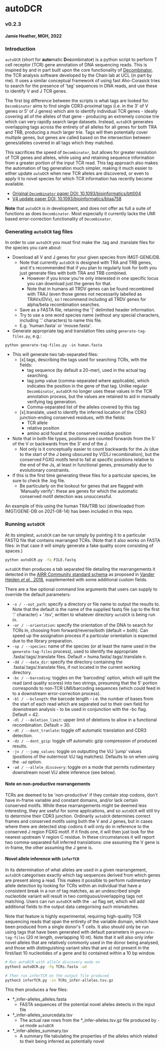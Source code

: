 # autoDCR

### v0.2.3
#### Jamie Heather, MGH, 2022

### Introduction

`autoDCR` (short for **auto**matic **D**e**c**ombinato**r**) is a python script to perform T cell receptor (TCR) gene annotation of DNA sequencing reads. This is inspired by and in part built upon the core functionality of [Decombinator](https://github.com/innate2adaptive/Decombinator), the TCR analysis software developed by the Chain lab at UCL (in part by me). It uses a similar conceptual framework of using fast Aho-Corasick tries to search for the presence of 'tag' sequences in DNA reads, and use these to identify V and J TCR genes. 

The first big difference between the scripts is what tags are looked for. `Decombinator` aims to find single CDR3-proximal tags (i.e. in the 3' of V genes or 5' of J genes) which aim to identify individual TCR genes - ideally covering all of the alleles of that gene - producing an extremely concise trie which can very rapidly search large datasets. Instead, `autoDCR` generates overlapping tags across the entirety of all alleles for all genes for both TRA and TRB, producing a much larger trie. Tags will then potentially cover multiple genes, but genes are called based on the intersection between genes/alleles covered in all tags which they matched. 

This sacrifices the speed of `Decombinator`, but allows for greater resolution of TCR genes and alleles, while using and retaining sequence information from a greater portion of the input TCR read. This tag approach also makes the automation of tag generation much simpler, making it much easier to either update `autoDCR` when new TCR alleles are discovered, or even to apply it to novel species for which TCR information has recently become available.

  * [Original `Decombinator` paper DOI: 10.1093/bioinformatics/btt004](https://doi.org/10.1093/bioinformatics/btt004)
  * [V4 update paper DOI: 10.1093/bioinformatics/btaa758](https://doi.org/10.1093/bioinformatics/btaa758)

**Note** that `autoDCR` is in development, and does not offer as full a suite of functions as does `Decombinator`. Most especially it currently lacks the UMI based error-correction functionality of `Decombinator`.

### Generating `autoDCR` tag files

In order to use `autoDCR` you must first make the .tag and .translate files for the species you care about:

* Download all V and J genes for your given species from IMGT-GENE/DB.
    * Note that currently `autoDCR` is designed with TRA and TRB genes, and it's recommended that if you plan to regularly look for both you just generate files with both TRA and TRB combined. 
      * However if you know you're only interested in one specific locus you can download just the genes for that.
      * Note that in humans all TRDV genes can be found recombined with TRAJ (even those genes not necessarily labelled as TRAVx/DVx), so I recommend including all TRDV genes for alpha/beta recombination searches.
    * Save as a FASTA file, retaining the '|' delimited header information.
    * Try to use a one word species name (without any special characters, including '.' characters) to name this file.
    * E.g. 'human.fasta' or 'mouse.fasta'.
* Generate appropriate tag and translation files using `generate-tag-files.py`, e.g.:
```
python generate-tag-files.py -in human.fasta
```
* This will generate two tab-separated files:
  * \[x\].tags, describing the tags used for searching TCRs, with the fields:
    * tag sequence (by default a 20-mer), used in the actual tag searching.
    * tag jump value (comma-separated where applicable), which indicates the position in the gene of that tag. Unlike regular `Decombinator`, `autoDCR` no longer uses these values in the TCR annotation process, but the values are retained to aid in manually verifying tag generation.
    * Comma-separated list of the alleles covered by this tag
  * \[x\].translate, used to identify the inferred location of the CDR3 junction-ending conserved residues, with the fields:
    * TCR allele
    * relative position
    * amino acid found at the conserved residue position
* Note that in both file types, positions are counted forwards from the 5' of the V or backwards from the 3' end of the J.
  * Not only is it conceptually easier to count backwards for the Js (due to the start of the J being obscured by V(D)J recombination), but the conserved FGXG motifs tend to fall at specific positions relative to the end of the Js, at least in functional genes, presumably due to evolutionary constraints. 
* If this is the first time generating these files for a particular species, be sure to check the .log file.
    * Be particularly on the lookout for genes that are flagged with 'Manually verify': these are genes for which the automatic conserved motif detection was unsuccessful.

An example of this using the human TRA/TRB loci (downloaded from IMGT/GENE-DB on 2021-08-14) has been included in this repo.

### Running `autoDCR`

At its simplest, `autoDCR` can be run simply by pointing it to a particular FASTQ file that contains rearranged TCRs. (Note that it also works on FASTA files: in that case it will simply generate a fake quality score consisting of spaces.)

```bash
python autoDCR.py -fq FILE.fastq
```

`autoDCR` then produces a tab separated file detailing the rearrangements it detected in the [AIRR Community standard schema](https://docs.airr-community.org) as proposed in [Vander Heiden *et al.*, 2018](https://doi.org/10.3389/fimmu.2018.02206), supplemented with some additional custom fields. 

There are a few optional command line arguments that users can supply to override the default parameters:

* `-o / --out_path`: specify a directory or file name to output the results to. Note that the default is the name of the supplied fastq file (up to the first '.' character) + '.tsv', written to whatever directory `autoDCR` is being run in.
* `-or / --orientation`: specify the orientation of the DNA to search for TCRs in, choosing from forward/reverse/both (default = both). Can speed up the assignation process if a particular orientation is expected due to the library preparation.
* `-sp / --species`: name of the species (or at least the name used in the `generate-tag-files` process), used to identify the appropriate .fasta/.tags/.translate files. Default = huma.fasta/.tags/.translate n.
* `-dd / --data_dir`: specify the directory containing the .fasta/.tags/.translate files, if not located in the current working directory.
* `-bc / --barcoding`: toggles on the 'barcoding' option, which will split the read (and quality scores) into two strings, presuming that the 5' portion corresponds to non-TCR UMI/barcoding sequences (which could feed in to a downstream error-correction process).
* `-bl / --bclength`: the barcode length - i.e. the number of bases from the start of each read which are separated out to their own field for downstream analysis - to be used in conjunction with the -bc flag. Default = 42.
* `-dl / --deletion_limit`: upper limit of deletions to allow in a functional recombination. Default = 30.
* `-dt / --dont_tranlate`: toggle off automatic translation and CDR3 detection.
* `-dz / --dont_gzip`: toggle off automatic gzip compression of produced results.
* `-jv / --jump_values`: toggle on outputting the V/J 'jump' values (positions of the outermost V/J tag matches). Defaults to on when using the `-ad` option.
* `-ad / --allele_discovery`: toggle on a mode that permits rudimentary downstream novel V/J allele inference (see below).

#### Note on non-productive rearrangements

TCRs are deemed to be 'non-productive' if they contain stop codons, don't have in-frame variable and constant domains, and/or lack certain conserved motifs. While these rearrangements might be deemed less interesting, they are useful for some applications, and so `autoDCR` will still try to determine their CDR3 junction. Ordinarily `autoDCR` determines correct frames and conserved motifs using both the V and J genes, but in cases where there are detected stop codons it will only do in reference to the conserved J region FGXG motif. If it finds one, it will then just look for the nearest upstream V region C residue. In these circumstances it will report two comma-separated full inferred translations: one assuming the V gene is in-frame, the other assuming the J gene is.

#### Novel allele inference with `inferTCR`

In its determination of what alleles are used in a given rearrangement, `autoDCR` categorises exactly which tag sequences derived from which genes are present along a read. This makes it possible to perform rudimentary allele detection by looking for TCRs within an individual that have a consistent break in a run of tag matches, as an undescribed single nucleotide variant will result in two contiguous/overlapping tags not matching. Users can run `autoDCR` with the `-ad` flag set, which will add additional fields to the output data categorising such mismatches.

Note that feature is highly experimental, requiring high-quality TCR sequencing reads that span the entirety of the variable domain, which have been produced from a single donor's T cells. It also should only be run using tags that have been generated with default parameters in `generate-tag-files` (20 nt length, overlapping 10 nt). Note that it will also only infer novel alleles that are relatively commonly used in the donor being analysed, and those with distinguishing variant sites that are a) not present in the first/last 10 nucleotides of a gene and b) contained within a 10 bp window. 

```bash
# Run autoDCR with allele discovery mode on
python3 autoDCR.py -fq TCRs.fasta -ad

# Then run inferTCR on the output file produced
python3 inferTCR.py -in TCRs_infer-alleles.tsv.gz 
```

This then produces a few files:

* *_infer-alleles_alleles.fasta  
  * FASTA sequences of the potential novel alleles detects in the input file
* *_infer-alleles_sourcedata.tsv
  * The actual raw rows from the *_infer-alleles.tsv.gz file produced by `-ad` mode `autoDCR`
* *_infer-alleles_summary.tsv
  * A summary file tabulating the properties of the alleles which related to their being inferred as potentially novel 
